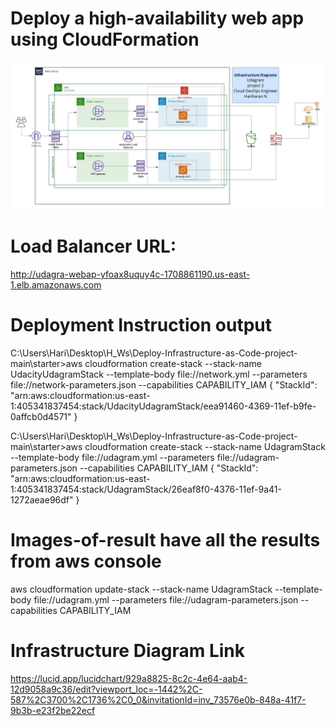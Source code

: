 
# Deploy a high-availability web app using CloudFormation


![Infrastructure Diagram](Udagram-CloudFormation-Hari.jpeg)


# Load Balancer URL: 
http://udagra-webap-yfoax8uquy4c-1708861190.us-east-1.elb.amazonaws.com


# Deployment Instruction output

C:\Users\Hari\Desktop\H_Ws\Deploy-Infrastructure-as-Code-project-main\starter>aws cloudformation create-stack --stack-name UdacityUdagramStack --template-body file://network.yml --parameters file://network-parameters.json --capabilities CAPABILITY_IAM
{
    "StackId": "arn:aws:cloudformation:us-east-1:405341837454:stack/UdacityUdagramStack/eea91460-4369-11ef-b9fe-0affcb0d4571"
}


C:\Users\Hari\Desktop\H_Ws\Deploy-Infrastructure-as-Code-project-main\starter>aws cloudformation create-stack --stack-name UdagramStack --template-body file://udagram.yml --parameters file://udagram-parameters.json --capabilities CAPABILITY_IAM
{
    "StackId": "arn:aws:cloudformation:us-east-1:405341837454:stack/UdagramStack/26eaf8f0-4376-11ef-9a41-1272aeae96df"
}

# Images-of-result have all the results from aws console

aws cloudformation update-stack --stack-name UdagramStack --template-body file://udagram.yml --parameters file://udagram-parameters.json --capabilities CAPABILITY_IAM
# Infrastructure Diagram Link
https://lucid.app/lucidchart/929a8825-8c2c-4e64-aab4-12d9058a9c36/edit?viewport_loc=-1442%2C-587%2C3700%2C1736%2C0_0&invitationId=inv_73576e0b-848a-41f7-9b3b-e23f2be22ecf